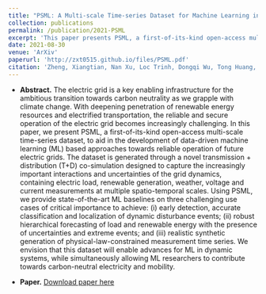 ```yaml
---
title: "PSML: A Multi-scale Time-series Dataset for Machine Learning in Decarbonized Energy Grids"
collection: publications
permalink: /publication/2021-PSML
excerpt: 'This paper presents PSML, a first-of-its-kind open-access multi-scale time-series dataset, to aid in the development of data-driven machine learning (ML) based approaches towards reliable operation of future electric grids. This paper provides state-of-the-art ML baselines on three challenging use cases of critical importance to achieve: (i) early detection, accurate classification and localization of dynamic disturbance events; (ii) robust hierarchical forecasting of load and renewable energy with the presence of uncertainties and extreme events; and (iii) realistic synthetic generation of physical-law-constrained measurement time series.'
date: 2021-08-30
venue: 'ArXiv'
paperurl: 'http://zxt0515.github.io/files/PSML.pdf'
citation: 'Zheng, Xiangtian, Nan Xu, Loc Trinh, Dongqi Wu, Tong Huang, S. Sivaranjani, Yan Liu, and Le Xie. "PSML: A Multi-scale Time-series Dataset for Machine Learning in Decarbonized Energy Grids." arXiv preprint arXiv:2110.06324 (2021).'
---
```

- **Abstract.**
The electric grid is a key enabling infrastructure for the ambitious transition towards carbon neutrality as we grapple with climate change. With deepening penetration of renewable energy resources and electrified transportation, the reliable and secure operation of the electric grid becomes increasingly challenging. In this paper, we present PSML, a first-of-its-kind open-access multi-scale time-series dataset, to aid in the development of data-driven machine learning (ML) based approaches towards reliable operation of future electric grids. The dataset is generated through a novel transmission + distribution (T+D) co-simulation designed to capture the increasingly important interactions and uncertainties of the grid dynamics, containing electric load, renewable generation, weather, voltage and current measurements at multiple spatio-temporal scales. Using PSML, we provide state-of-the-art ML baselines on three challenging use cases of critical importance to achieve: (i) early detection, accurate classification and localization of dynamic disturbance events; (ii) robust hierarchical forecasting of load and renewable energy with the presence of uncertainties and extreme events; and (iii) realistic synthetic generation of physical-law-constrained measurement time series. We envision that this dataset will enable advances for ML in dynamic systems, while simultaneously allowing ML researchers to contribute towards carbon-neutral electricity and mobility.

- **Paper.** [Download paper here](http://zxt0515.github.io/files/PSML.pdf)
